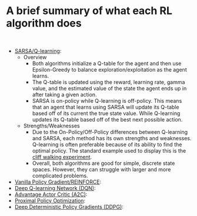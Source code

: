 # A brief summary of what each RL algorithm does
​
- [SARSA/Q-learning](https://www.cse.unsw.edu.au/~cs9417ml/RL1/algorithms.html): 
    - Overview
        - Both algorithms initialize a Q-table for the agent and then use Epsilon-Greedy 
to balance exploration/exploitation as the agent learns.
        - The Q-table is updated using the reward, learning rate, gamma value, 
and the estimated value of the state the agent ends up in after taking a given action.
        - SARSA is on-policy while Q-learning is off-policy. This means that an 
agent that learns using SARSA will update its Q-table based off of its current the
true state value. While Q-learning updates its Q-table based off of the best next 
possible action.
    - Strengths/Weaknesses
        - Due to the On-Policy/Off-Policy differences between Q-learning and SARSA,
each method has its own strengths and weaknesses. Q-learning is often preferable 
because of its ability to find the optimal policy. The standard example used to display
this is the [cliff walking experiment](https://github.com/cvhu/CliffWalking).
        - Overall, both algorithms are good for simple, discrete state spaces. However,
they can struggle with larger and more complicated problems.
​
- [Vanilla Policy Gradient/REINFORCE](https://spinningup.openai.com/en/latest/algorithms/vpg.html#background):
​
​
- [Deep Q-learning Network (DQN)](https://www.cs.toronto.edu/~vmnih/docs/dqn.pdf):
​
​
- [Advantage Actor Critic (A2C)](https://arxiv.org/pdf/1602.01783.pdf):
​
​
- [Proximal Policy Optimization](https://spinningup.openai.com/en/latest/algorithms/ppo.html):
​
​
- [Deep Deterministic Policy Gradients (DDPG)](https://spinningup.openai.com/en/latest/algorithms/ddpg.html):
